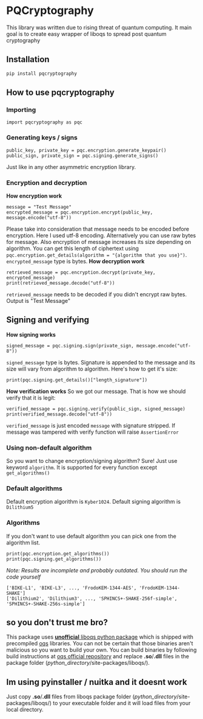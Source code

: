# PQCryptography

This library was written due to rising threat of quantum computing.
It main goal is to create easy wrapper of liboqs to spread post quantum cryptography

## Installation
```bash
pip install pqcryptography
```
## How to use pqcryptography
### Importing
```python3
import pqcryptography as pqc
```

### Generating keys / signs
```python3
public_key, private_key = pqc.encryption.generate_keypair()
public_sign, private_sign = pqc.signing.generate_signs()
```
Just like in any other asymmetric encryption library.

### Encryption and decryption
**How encryption work**
```python3
message = "Test Message"
encrypted_message = pqc.encryption.encrypt(public_key, message.encode("utf-8"))
```
Please take into consideration that message needs to be encoded before encryption. Here I used utf-8 encoding. Alternatively you can use raw bytes for message.
Also encryption of message increases its size depending on algorithm. You can get this length of ciphertext using `pqc.encryption.get_details(algorithm = "{algorithm that you use}")`.
`encrypted_message` type is bytes.
**How decryption work**
```python3
retrieved_message = pqc.encryption.decrypt(private_key, encrypted_message)
print(retrieved_message.decode("utf-8"))
```
`retrieved_message` needs to be decoded if you didn't encrypt raw bytes.
Output is "Test Message"

## Signing and verifying
**How signing works**
```python3
signed_message = pqc.signing.sign(private_sign, message.encode("utf-8"))
```
`signed_message` type is bytes. Signature is appended to the message and its size will vary from algorithm to algorithm. Here's how to get it's size:
```python3
print(pqc.signing.get_details()["length_signature"])
```
**How verification works**
So we got our message. That is how we should verify that it is legit:
```python3
verified_message = pqc.signing.verify(public_sign, signed_message)
print(verified_message.decode("utf-8"))
```
`verified_message` is just encoded `message` with signature stripped.
If message was tampered with verify function will raise `AssertionError`

### Using non-default algorithm
So you want to change encryption/signing algorithm? Sure! Just use keyword `algorithm`. It is supported for every function except `get_algorithms()`

### Default algorithms
Default encryption algorithm is `Kyber1024`. Default signing algorithm is `Dilithium5`

### Algorithms
If you don't want to use default algorithm you can pick one from the algorithm list.
```python3
print(pqc.encryption.get_algorithms())
print(pqc.signing.get_algorithms())
```
*Note: Results are incomplete and probably outdated. You should run the code yourself*
```python3
['BIKE-L1', 'BIKE-L3', ..., 'FrodoKEM-1344-AES', 'FrodoKEM-1344-SHAKE']
['Dilithium2', 'Dilithium3', ..., 'SPHINCS+-SHAKE-256f-simple', 'SPHINCS+-SHAKE-256s-simple']
```

## so you don't trust me bro?
This package uses [**unofficial** liboqs python package](https://pypi.org/project/liboqs/) which is shipped with precompiled [oqs](https://github.com/open-quantum-safe/liboqs) libraries. You can not be certain that those binaries aren't malicious so you want to build your own. You can build binaries by following build instructions at [oqs official repository](https://github.com/open-quantum-safe/liboqs) and replace **.so**/**.dll** files in the package folder (*python_directory*/site-packages/liboqs/).

## Im using pyinstaller / nuitka and it doesnt work

Just copy **.so**/**.dll** files from liboqs package folder (*python_directory*/site-packages/liboqs/) to your executable folder and it will load files from your local directory.
